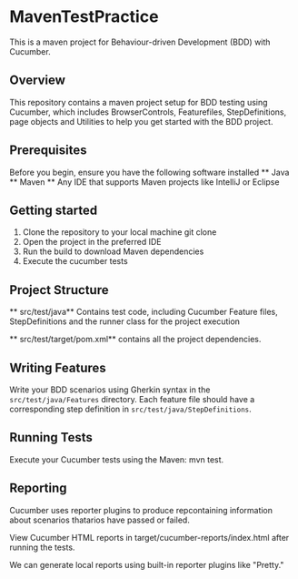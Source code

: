 # MavenTestPractice

This is a maven project for Behaviour-driven Development (BDD) with Cucumber.

## Overview
This repository contains a maven project setup for BDD testing using Cucumber, which includes BrowserControls, Featurefiles, StepDefinitions, page objects and Utilities to help you get started with the BDD project.

## Prerequisites

Before you begin, ensure you have the following software installed
 ** Java
 ** Maven 
 ** Any IDE that supports Maven projects like IntelliJ or Eclipse

 ## Getting started
 1. Clone the repository to your local machine
 git clone
 2. Open the project in the preferred IDE
 3. Run the build to download Maven dependencies
 4. Execute the cucumber tests

 ## Project Structure

 ** src/test/java** Contains test code, including Cucumber Feature files, StepDefinitions and the runner class for the project execution

 ** src/test/target/pom.xml**  contains all the  project dependencies.

## Writing Features

Write your BDD scenarios using Gherkin syntax in the `src/test/java/Features` directory. Each feature file should have a corresponding step definition in `src/test/java/StepDefinitions`.

## Running Tests

Execute your Cucumber tests using the Maven: mvn test.

## Reporting

Cucumber uses reporter plugins to produce repcontaining information about scenarios thatarios have passed or failed.

View Cucumber HTML reports in target/cucumber-reports/index.html after running the tests.

We can generate local reports using built-in reporter plugins like "Pretty."
   

  
 


